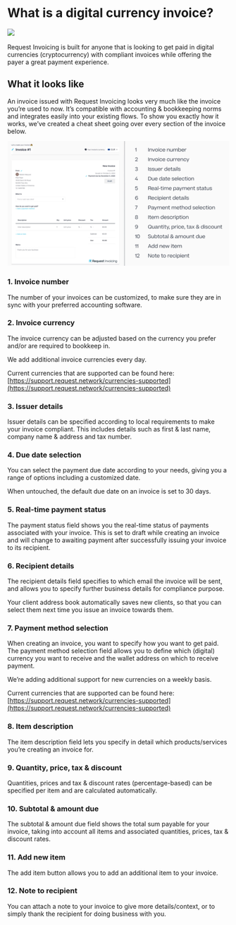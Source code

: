 # What is a digital currency invoice?

![](.gitbook/assets/Thumbnail\_Skeuo.png)

Request Invoicing is built for anyone that is looking to get paid in digital currencies (cryptocurrency) with compliant invoices while offering the payer a great payment experience.&#x20;

## What it looks like

An invoice issued with Request Invoicing looks very much like the invoice you’re used to now.  It’s compatible with accounting & bookkeeping norms and integrates easily into your existing flows. To show you exactly how it works, we’ve created a cheat sheet going over every section of the invoice below.

![](.gitbook/assets/CheatSheet.gif)

### **1. Invoice number**

The number of your invoices can be customized, to make sure they are in sync with your preferred accounting software.

### **2. Invoice currency**

The invoice currency can be adjusted based on the currency you prefer and/or are required to bookkeep in.

We add additional invoice currencies every day.

Current currencies that are supported can be found here: [https://support.request.network/currencies-supported](https://support.request.network/currencies-supported)

### **3. Issuer details**

Issuer details can be specified according to local requirements to make your invoice compliant. This includes details such as first & last name, company name & address and tax number.

### **4. Due date selection**

You can select the payment due date according to your needs, giving you a range of options including a customized date.

When untouched, the default due date on an invoice is set to 30 days.

### **5. Real-time payment status**

The payment status field shows you the real-time status of payments associated with your invoice. This is set to draft while creating an invoice and will change to awaiting payment after successfully issuing your invoice to its recipient.

### **6. Recipient details**

The recipient details field specifies to which email the invoice will be sent, and allows you to specify further business details for compliance purpose.

Your client address book automatically saves new clients, so that you can select them next time you issue an invoice towards them.

### **7. Payment method selection**

When creating an invoice, you want to specify how you want to get paid. The payment method selection field allows you to define which (digital) currency you want to receive and the wallet address on which to receive payment.

We’re adding additional support for new currencies on a weekly basis.

Current currencies that are supported can be found here: [https://support.request.network/currencies-supported](https://support.request.network/currencies-supported)

### **8. Item description**

The item description field lets you specify in detail which products/services you’re creating an invoice for.

### **9. Quantity, price, tax & discount**

Quantities, prices and tax & discount rates (percentage-based) can be specified per item and are calculated automatically.

### **10. Subtotal & amount due**

The subtotal & amount due field shows the total sum payable for your invoice, taking into account all items and associated quantities, prices, tax & discount rates.

### **11. Add new item**

The add item button allows you to add an additional item to your invoice.

### **12. Note to recipient**

You can attach a note to your invoice to give more details/context, or to simply thank the recipient for doing business with you.
